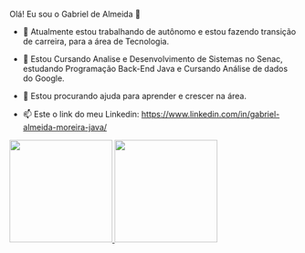 Olá! Eu sou o Gabriel de Almeida 👋


- 🔭 Atualmente estou trabalhando de autônomo e estou fazendo transição de carreira, para a área de Tecnologia.
- 🌱 Estou Cursando Analise e Desenvolvimento de Sistemas no Senac, estudando Programação Back-End Java e Cursando Análise de dados do Google.

- 🤔 Estou procurando ajuda para aprender e crescer na área.

- 📫 Este o link do meu Linkedin: https://www.linkedin.com/in/gabriel-almeida-moreira-java/

<a href="https://github.com/gabrielllsp">
  <img height="180em" src="https://github-readme-stats.vercel.app/api?username=gabrielllsp&show_icons=true&theme=dark&include_all_commits=true&count_private=true"/>
  <img height="180em" src="https://github-readme-stats.vercel.app/api/top-langs/?username=gabrielllsp&layout=compact&langs_count=7&theme=dark"/>
</div>

          
  
            
          
  
  
            
            
          
 
  
</div>


